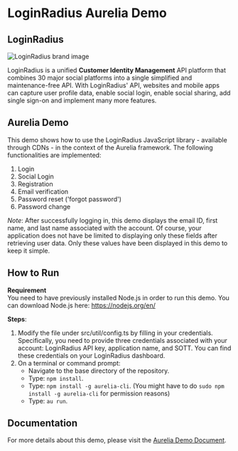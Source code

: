 # LoginRadius Aurelia Demo

## LoginRadius

![LoginRadius brand image](https://camo.githubusercontent.com/36413f6e558b1d47c3d677b10de2027c55ed9557/687474703a2f2f646f63732e6c72636f6e74656e742e636f6d2f7265736f75726365732f6769746875622f62616e6e65722d31353434783530302e706e67)

LoginRadius is a unified **Customer Identity Management** API platform that combines 30 major social platforms into a single simplified and maintenance-free API. With LoginRadius' API, websites and mobile apps can capture user profile data, enable social login, enable social sharing, add single sign-on and implement many more features.

## Aurelia Demo
This demo shows how to use the LoginRadius JavaScript library - available through CDNs - in the context of the Aurelia framework. The following functionalities are implemented:

1. Login
2. Social Login
3. Registration
4. Email verification
5. Password reset ('forgot password')
6. Password change


*Note*: After successfully logging in, this demo displays the email ID, first name, and last name associated with the account. Of course, your application does not have be limited to displaying only these fields after retrieving user data. Only these values have been displayed in this demo to keep it simple.

## How to Run

**Requirement**  
You need to have previously installed Node.js in order to run this demo. You can download Node.js here: <https://nodejs.org/en/> 

**Steps**:

1. Modify the file under src/util/config.ts by filling in your credentials. Specifically, you need to provide three credentials associated with your account: LoginRadius API key, application name, and SOTT. You can find these credentials on your LoginRadius dashboard.
2. On a terminal or command prompt:
	* Navigate to the base directory of the repository.
	* Type: `npm install`.
	* Type: `npm install -g aurelia-cli`. (You might have to do `sudo npm install -g aurelia-cli` for permission reasons)
	* Type: `au run`. 

## Documentation
For more details about this demo, please visit the [Aurelia Demo Document](https://docs.loginradius.com/api/v2/deployment/demos/aurelia-demo).